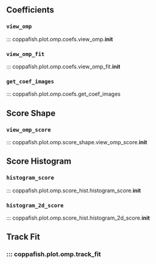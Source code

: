 ## Coefficients
### `view_omp`
::: coppafish.plot.omp.coefs.view_omp.__init__

### `view_omp_fit`
::: coppafish.plot.omp.coefs.view_omp_fit.__init__

### `get_coef_images`
::: coppafish.plot.omp.coefs.get_coef_images

## Score Shape
### `view_omp_score`
::: coppafish.plot.omp.score_shape.view_omp_score.__init__

## Score Histogram
### `histogram_score`
::: coppafish.plot.omp.score_hist.histogram_score.__init__

### `histogram_2d_score`
::: coppafish.plot.omp.score_hist.histogram_2d_score.__init__

## Track Fit
### ::: coppafish.plot.omp.track_fit